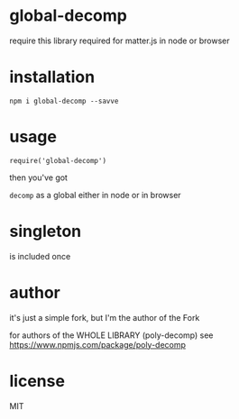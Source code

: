 # global-decomp

require this library required for matter.js in node or browser

# installation

`npm i global-decomp --savve`

# usage

`require('global-decomp')`

then you've got

`decomp` as a global either in node or in browser

# singleton

is included once

# author

it's just a simple fork, but I'm the author of the Fork

for authors of the WHOLE LIBRARY (poly-decomp) see https://www.npmjs.com/package/poly-decomp

# license

MIT
